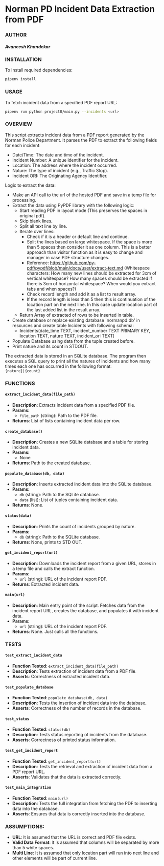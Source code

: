 # Norman PD Incident Data Extraction from PDF

### AUTHOR
##### Avaneesh Khandekar

### INSTALLATION

To Install required dependencies: 
``` bash
pipenv install
```

### USAGE

To fetch incident data from a specified PDF report URL:

```bash
pipenv run python project0/main.py --incidents <url>
```

### OVERVIEW

This script extracts incident data from a PDF report generated by the Norman Police Department. It parses the PDF to extract the following fields for each incident:

- Date/Time: The date and time of the incident.
- Incident Number: A unique identifier for the incident.
- Location: The address where the incident occurred.
- Nature: The type of incident (e.g., Traffic Stop).
- Incident ORI: The Originating Agency Identifier.

Logic to extract the data:

- Make an API call to the url of the hosted PDF and save in a temp file for processing.
- Extract the data using PyPDF library with the following logic:
  - Start reading PDF in layout mode (This preserves the spaces in original pdf).
  - Skip blank lines.
  - Split all text line by line.
  - Iterate over lines:
    - Check if it is a header or default line and continue.
    - Split the lines based on large whitespace. If the space is more than 5 spaces then consider it as one column. This is a better approach than visitor function as it is easy to change and manager in case PDF structure changes.
    - Reference: https://github.com/py-pdf/pypdf/blob/main/docs/user/extract-text.md (Whitespace characters: How many new lines should be extracted for 3cm of vertical whitespace? How many spaces should be extracted if there is 3cm of horizontal whitespace? When would you extract tabs and when spaces?)
    - Check record length and add it as a list to result array.
    - If the record length is less than 5 then this is continuation of the location part on the next line. In this case update location part of the last added list in the result array.
  - Return Array of extracted of rows to be inserted in table.
- Create database or replace existing database 'normanpd.db' in resources and create table Incidents with following schema:
  - Incidents(date_time TEXT, incident_number TEXT PRIMARY KEY, location TEXT, nature TEXT, incident_ori TEXT)
- Populate Database using data from the tuple created before.
- Print nature and its count in STDOUT.

The extracted data is stored in an SQLite database.
The program then executes a SQL query to print all the natures of incidents and how many times each one has occurred in the following format:\
  `{nature}|{count}`

### FUNCTIONS

#### `extract_incident_data(file_path)`

- **Description**: Extracts incident data from a specified PDF file.
- **Params**:
    - `file_path` (string): Path to the PDF file.
- **Returns**: List of lists containing incident data per row.

#### `create_database()`

- **Description**: Creates a new SQLite database and a table for storing incident data.
- **Params**:
    - None
- **Returns**: Path to the created database.

#### `populate_database(db, data)`

- **Description**: Inserts extracted incident data into the SQLite database.
- **Params**:
    - `db` (string): Path to the SQLite database.
    - `data` (list): List of tuples containing incident data.
- **Returns**: None.

#### `status(data)`

- **Description**: Prints the count of incidents grouped by nature.
- **Params**:
    - `db` (string): Path to the SQLite database.
- **Returns**: None, prints to STD OUT.

#### `get_incident_report(url)`

- **Description**: Downloads the incident report from a given URL, stores in a temp file and calls the extract function.
- **Params**:
    - `url` (string): URL of the incident report PDF.
- **Returns**: Extracted incident data.

#### `main(url)`

- **Description**: Main entry point of the script. Fetches data from the incident report URL, creates the database, and populates it with incident data.
- **Params**:
    - `url` (string): URL of the incident report PDF.
- **Returns**: None. Just calls all the functions.

### TESTS

#### `test_extract_incident_data`

- **Function Tested**: `extract_incident_data(file_path)`
- **Description**: Tests extraction of incident data from a PDF file.
- **Asserts**: Correctness of extracted incident data.

#### `test_populate_database`

- **Function Tested**: `populate_database(db, data)`
- **Description**: Tests the insertion of incident data into the database.
- **Asserts**: Correctness of the number of records in the database.

#### `test_status`

- **Function Tested**: `status(db)`
- **Description**: Tests status reporting of incidents from the database.
- **Asserts**: Correctness of printed status information.

#### `test_get_incident_report`

- **Function Tested**: `get_incident_report(url)`
- **Description**: Tests the retrieval and extraction of incident data from a PDF report URL.
- **Asserts**: Validates that the data is extracted correctly.

#### `test_main_integration`

- **Function Tested**: `main(url)`
- **Description**: Tests the full integration from fetching the PDF to inserting data into the database.
- **Asserts**: Ensures that data is correctly inserted into the database.


### ASSUMPTIONS:
- **URL**: It is assumed that the URL is correct and PDF file exists.
- **Valid Data Format**: It is assumed that columns will be separated by more than 5 white spaces.
- **Multi Line**: It is assumed that only location part will run into next line and other elements will be part of current line.